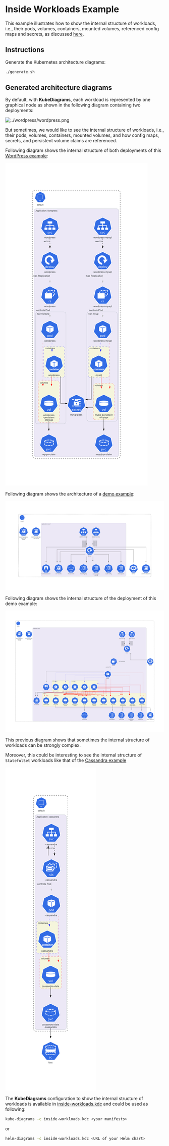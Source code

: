 # Inside Workloads Example

This example illustrates how to show the internal structure of workloads, i.e., their pods, volumes, containers, mounted volumes, referenced config maps and secrets, as discussed [here](https://github.com/philippemerle/KubeDiagrams/discussions/52).

## Instructions

Generate the Kubernetes architecture diagrams:

```sh
./generate.sh
```

## Generated architecture diagrams

By default, with **KubeDiagrams**, each workload is represented by one graphical node as shown in the following diagram containing two deployments:

![../wordpress/wordpress.png](../wordpress/wordpress.png)

But sometimes, we would like to see the internal structure of workloads, i.e., their pods, volumes, containers, mounted volumes, and how config maps, secrets, and persistent volume claims are referenced.

Following diagram shows the internal structure of both deployments of this [WordPress example](../wordpress/):

![Internal structure of the WordPress example](diagrams/inside-wordpress.png)

Following diagram shows the architecture of a [demo example](manifests/demo1_with_srv.yaml):

![demo example](diagrams/demo1_with_srv.png)

Following diagram shows the internal structure of the deployment of this demo example:

![Internal structure of the demo example](diagrams/inside-demo1_with_srv.png)

This previous diagram shows that sometimes the internal structure of workloads can be strongly complex.

Moreover, this could be interesting to see the internal structure of `StatefulSet` workloads like that of the [Cassandra example](../cassandra/)

![Internal structure of the Cassandra example](diagrams/inside-cassandra.png)

The **KubeDiagrams** configuration to show the internal structure of workloads is available in [inside-workloads.kdc](inside-workloads.kdc) and could be used as following:

```sh
kube-diagrams -c inside-workloads.kdc <your manifests>
```

or

```sh
helm-diagrams -c inside-workloads.kdc <URL of your Helm chart>
```
